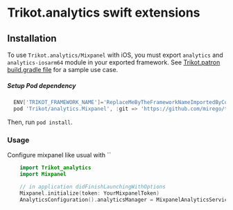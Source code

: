 # Trikot.analytics swift extensions

## Installation

To use `Trikot.analytics/Mixpanel` with iOS, you must export `analytics` and `analytics-iosarm64` module in your exported framework. See [Trikot.patron build.gradle file](https://github.com/mirego/trikot.patron/blob/master/common/build.gradle.kts) for a sample use case.

##### Setup Pod dependency

```groovy
  ENV['TRIKOT_FRAMEWORK_NAME']='ReplaceMeByTheFrameworkNameImportedByCocoaPods'
  pod 'Trikot/analytics.Mixpanel', :git => 'https://github.com/mirego/trikot.git', :tag => properties['trikot_version']
```

Then, run `pod install`.

### Usage

Configure mixpanel like usual with ``

```swift
    import Trikot_analytics
    import Mixpanel

    // in application didFinishLaunchingWithOptions
    Mixpanel.initialize(token: YourMixpanelToken)
    AnalyticsConfiguration().analyticsManager = MixpanelAnalyticsService()
```
